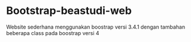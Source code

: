 # Bootstrap-beastudi-web
Website sederhana menggunakan boostrap versi 3.4.1 dengan tambahan beberapa class pada boostrap versi 4
